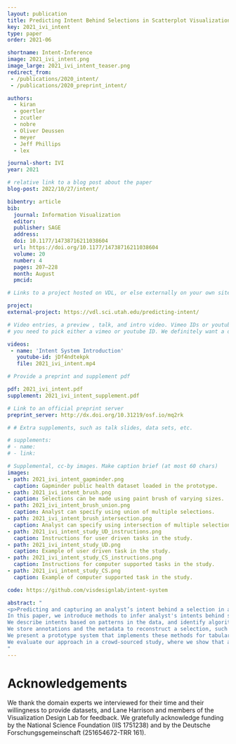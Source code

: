 ```yaml
---
layout: publication
title: Predicting Intent Behind Selections in Scatterplot Visualizations
key: 2021_ivi_intent
type: paper 
order: 2021-06

shortname: Intent-Inference
image: 2021_ivi_intent.png
image_large: 2021_ivi_intent_teaser.png
redirect_from: 
 - /publications/2020_intent/
 - /publications/2020_preprint_intent/

authors:
  - kiran
  - goertler
  - zcutler
  - nobre
  - Oliver Deussen
  - meyer
  - Jeff Phillips
  - lex

journal-short: IVI
year: 2021

# relative link to a blog post about the paper
blog-post: 2022/10/27/intent/

bibentry: article
bib:
  journal: Information Visualization
  editor: 
  publisher: SAGE
  address: 
  doi: 10.1177/14738716211038604
  url: https://doi.org/10.1177/14738716211038604
  volume: 20
  number: 4
  pages: 207–228
  month: August
  pmcid: 

# Links to a project hosted on VDL, or else externally on your own site

project:
external-project: https://vdl.sci.utah.edu/predicting-intent/

# Video entries, a preview , talk, and intro video. Vimeo IDs or youtube IDs are supported
# you need to pick either a vimeo or youtube ID. We definitely want a downloadable video too.

videos:
 - name: 'Intent System Introduction'
   youtube-id: jDf4ndtekpk
   file: 2021_ivi_intent.mp4

# Provide a preprint and supplement pdf

pdf: 2021_ivi_intent.pdf
supplement: 2021_ivi_intent_supplement.pdf

# Link to an official preprint server
preprint_server: http://dx.doi.org/10.31219/osf.io/mq2rk

# # Extra supplements, such as talk slides, data sets, etc.

# supplements:
# - name:
# - link:

# Supplemental, cc-by images. Make caption brief (at most 60 chars)
images:
- path: 2021_ivi_intent_gapminder.png
  caption: Gapminder public health dataset loaded in the prototype.
- path: 2021_ivi_intent_brush.png
  caption: Selections can be made using paint brush of varying sizes.
- path: 2021_ivi_intent_brush_union.png
  caption: Analyst can specify using union of multiple selections.
- path: 2021_ivi_intent_brush_intersection.png
  caption: Analyst can specify using intersection of multiple selections.
- path: 2021_ivi_intent_study_UD_instructions.png
  caption: Instructions for user driven tasks in the study.
- path: 2021_ivi_intent_study_UD.png
  caption: Example of user driven task in the study.
- path: 2021_ivi_intent_study_CS_instructions.png
  caption: Instructions for computer supported tasks in the study.
- path: 2021_ivi_intent_study_CS.png
  caption: Example of computer supported task in the study.

code: https://github.com/visdesignlab/intent-system

abstract: "
<p>Predicting and capturing an analyst’s intent behind a selection in a data visualization is valuable in two scenarios: First, a successful prediction of a pattern an analyst intended to select can be used to auto-complete a partial selection which, in turn, can improve the correctness of the selection. Second, knowing the intent behind a selection can be used to improve recall and reproducibility.
In this paper, we introduce methods to infer analyst's intents behind selections in data visualizations, such as scatterplots.
We describe intents based on patterns in the data, and identify algorithms that can capture these patterns. Upon an interactive selection, we compare the selected items with the results of a large set of computed patterns, and use various ranking approaches to identify the best pattern for an analyst's selection. 
We store annotations and the metadata to reconstruct a selection, such as the type of algorithm and its parameterization, in a provenance graph.
We present a prototype system that implements these methods for tabular data and scatterplots. Analysts can select a prediction to auto-complete partial selections and to seamlessly log their intents. We discuss implications of our approach for reproducibility and reuse of analysis workflows.
We evaluate our approach in a crowd-sourced study, where we show that auto-completing selection improves accuracy, and that we can accurately capture pattern-based intent.</p>
"
---
```


# Acknowledgements

We thank the domain experts we interviewed for their time and their willingness to provide datasets, and Lane Harrison and members of the Visualization Design Lab for feedback. We gratefully acknowledge funding by the National Science Foundation (IIS 1751238) and by the Deutsche Forschungsgemeinschaft (251654672-TRR 161).
